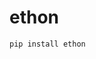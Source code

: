 # ethon

`pip install ethon`

<p align="left"> 
    <a href="https://github.com/vasusen-code"><img src="https://img.shields.io/badge/GitHub-2CA5E0?style=for-the-badge&logo=github&logoColor=white" alt="" srcset=""></a> 
    <a href="https://t.me/maheshchauhan"><img src="https://img.shields.io/badge/Telegram-2CA5E0?style=for-the-badge&logo=telegram&logoColor=white" alt="" srcset=""></a> 
</p>
